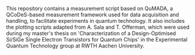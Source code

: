 This repository contains a measurement script based on QuMADA, a QCoDeS-based measurement framework used for data acquisition and handling, to facilitate experiments in quantum technology. It also includes the plotting scripts adapted from A. Sala and T. Offerman, which were used during my master's thesis on 'Characterization of a Design-Optimised Si/SiGe Single Electron Transistors for Quantum Chips' in the Experimental Quantum Technology group at RWTH Aachen University.
